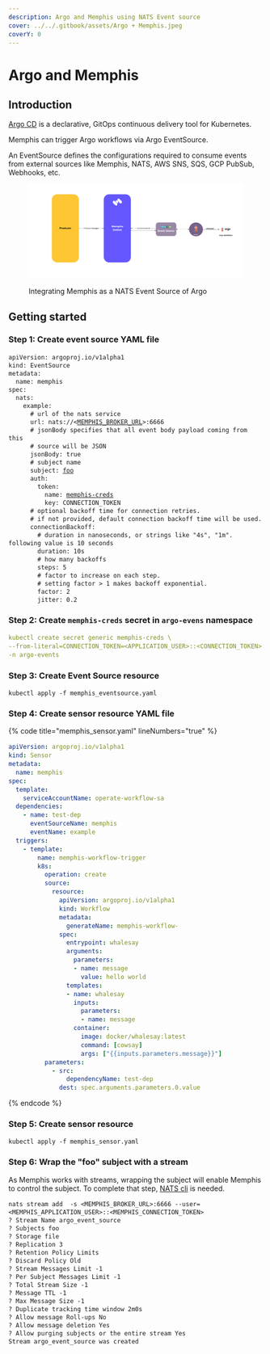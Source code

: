 ```yaml
---
description: Argo and Memphis using NATS Event source
cover: ../../.gitbook/assets/Argo + Memphis.jpeg
coverY: 0
---
```


# Argo and Memphis

## Introduction

[Argo CD](https://argo-cd.readthedocs.io/en/stable/) is a declarative, GitOps continuous delivery tool for Kubernetes.

Memphis can trigger Argo workflows via Argo EventSource.

An EventSource defines the configurations required to consume events from external sources like Memphis, NATS, AWS SNS, SQS, GCP PubSub, Webhooks, etc.

<figure><img src="../../.gitbook/assets/argo and memphis.jpeg" alt=""><figcaption><p>Integrating Memphis as a NATS Event Source of Argo</p></figcaption></figure>

## Getting started

### Step 1: Create event source YAML file

<pre class="language-yaml" data-title="memphis_eventsource.yaml" data-line-numbers><code class="lang-yaml">apiVersion: argoproj.io/v1alpha1
kind: EventSource
metadata:
  name: memphis
spec:
  nats:
    example:
      # url of the nats service
      url: nats://&#x3C;<a data-footnote-ref href="#user-content-fn-1">MEMPHIS_BROKER_URL</a>>:6666
      # jsonBody specifies that all event body payload coming from this
      # source will be JSON
      jsonBody: true
      # subject name
      subject: <a data-footnote-ref href="#user-content-fn-2">foo</a>
      auth:
        token:
          name: <a data-footnote-ref href="#user-content-fn-3">memphis-creds</a>
          key: CONNECTION_TOKEN
      # optional backoff time for connection retries.
      # if not provided, default connection backoff time will be used.
      connectionBackoff:
        # duration in nanoseconds, or strings like "4s", "1m". following value is 10 seconds
        duration: 10s
        # how many backoffs
        steps: 5
        # factor to increase on each step.
        # setting factor > 1 makes backoff exponential.
        factor: 2
        jitter: 0.2
</code></pre>

### Step 2:  Create `memphis-creds` secret in `argo-evens` namespace

```yaml
kubectl create secret generic memphis-creds \
--from-literal=CONNECTION_TOKEN=<APPLICATION_USER>::<CONNECTION_TOKEN> \
-n argo-events
```

### Step 3: Create Event Source resource

```
kubectl apply -f memphis_eventsource.yaml
```

### Step 4: Create sensor resource YAML file

{% code title="memphis_sensor.yaml" lineNumbers="true" %}
```yaml
apiVersion: argoproj.io/v1alpha1
kind: Sensor
metadata:
  name: memphis
spec:
  template:
    serviceAccountName: operate-workflow-sa
  dependencies:
    - name: test-dep
      eventSourceName: memphis
      eventName: example
  triggers:
    - template:
        name: memphis-workflow-trigger
        k8s:
          operation: create
          source:
            resource:
              apiVersion: argoproj.io/v1alpha1
              kind: Workflow
              metadata:
                generateName: memphis-workflow-
              spec:
                entrypoint: whalesay
                arguments:
                  parameters:
                  - name: message
                    value: hello world
                templates:
                - name: whalesay
                  inputs:
                    parameters:
                    - name: message
                  container:
                    image: docker/whalesay:latest
                    command: [cowsay]
                    args: ["{{inputs.parameters.message}}"]
          parameters:
            - src:
                dependencyName: test-dep
              dest: spec.arguments.parameters.0.value
```
{% endcode %}

### Step 5: Create sensor resource

```
kubectl apply -f memphis_sensor.yaml
```

### Step 6: Wrap the "foo" subject with a stream

As Memphis works with streams, wrapping the subject will enable Memphis to control the subject. To complete that step, [NATS cli](https://github.com/nats-io/natscli) is needed.

```markup
nats stream add  -s <MEMPHIS_BROKER_URL>:6666 --user=<MEMPHIS_APPLICATION_USER>::<MEMPHIS_CONNECTION_TOKEN> 
? Stream Name argo_event_source
? Subjects foo
? Storage file
? Replication 3
? Retention Policy Limits
? Discard Policy Old
? Stream Messages Limit -1
? Per Subject Messages Limit -1
? Total Stream Size -1
? Message TTL -1
? Max Message Size -1
? Duplicate tracking time window 2m0s
? Allow message Roll-ups No
? Allow message deletion Yes
? Allow purging subjects or the entire stream Yes
Stream argo_event_source was created
```

[^1]: 

[^2]: \=Memphis station

[^3]: A secret that will be created in step 2
